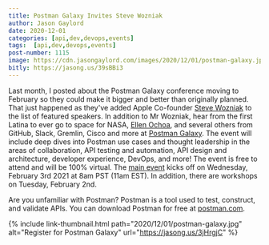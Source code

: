 ```yaml
---
title: Postman Galaxy Invites Steve Wozniak
author: Jason Gaylord
date: 2020-12-01
categories: [api,dev,devops,events]
tags:  [api,dev,devops,events]
post-number: 1115
image: https://cdn.jasongaylord.com/images/2020/12/01/postman-galaxy.jpg
bitly: https://jasong.us/39sBBi3
---
```


Last month, I posted about the Postman Galaxy conference moving to February so they could make it bigger and better than originally planned. That just happened as they've added Apple Co-founder [Steve Wozniak](https://jasong.us/3li1fby) to the list of featured speakers. In addition to Mr Wozniak, hear from the first Latina to ever go to space for NASA, [Ellen Ochoa](https://jasong.us/2TBPDEH), and several others from GitHub, Slack, Gremlin, Cisco and more at [Postman Galaxy](https://jasong.us/3jHrgjC). The event will include deep dives into Postman use cases and thought leadership in the areas of collaboration, API testing and automation, API design and architecture, developer experience, DevOps, and more! The event is free to attend and will be 100% virtual. The [main event](https://jasong.us/3ebtvuj) kicks off on Wednesday, February 3rd 2021 at 8am PST (11am EST). In addition, there are workshops on Tuesday, February 2nd. 

Are you unfamiliar with Postman? Postman is a tool used to test, construct, and validate APIs. You can download Postman for free at [postman.com](https://jasong.us/3dYwVjZ).

{% include link-thumbnail.html path="2020/12/01/postman-galaxy.jpg" alt="Register for Postman Galaxy" url="https://jasong.us/3jHrgjC" %}